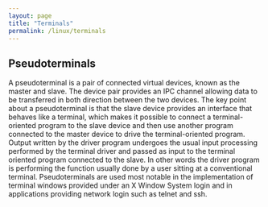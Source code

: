 ```yaml
---
layout: page
title: "Terminals"
permalink: /linux/terminals
---
```


## Pseudoterminals

A pseudoterminal is a pair of connected virtual devices, known as the master and slave. The device pair provides an IPC channel allowing data to be transferred in both direction between the two devices. The key point about a pseudoterminal is that the slave device provides an interface that behaves like a terminal, which makes it possible to connect a terminal-oriented program to the slave device and then use another program connected to the master device to drive the terminal-oriented program. Output written by the driver program undergoes the usual input processing performed by the terminal driver and passed as input to the terminal oriented program connected to the slave. In other words the driver program is performing the function usually done by a user sitting at a conventional terminal. Pseudoterminals are used most notable in the implementation of terminal windows provided under an X Window System login and in applications providing network login such as telnet and ssh.